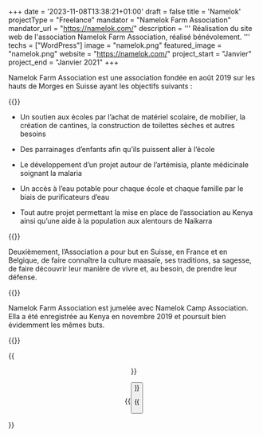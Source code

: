 +++
date = '2023-11-08T13:38:21+01:00'
draft = false
title = 'Namelok'
projectType = "Freelance"
mandator = "Namelok Farm Association"
mandator_url = "https://namelok.com/"
description = '''
Réalisation du site web de l'association Namelok Farm Association, réalisé bénévolement.
'''
techs = ["WordPress"]
image = "namelok.png"
featured_image = "namelok.png"
website = "https://namelok.com/"
project_start = "Janvier"
project_end = "Janvier 2021"
+++

Namelok Farm Association est une association fondée en août 2019 sur les hauts de Morges en Suisse ayant les objectifs suivants :

{{<lnbreak>}}

- Un soutien aux écoles par l’achat de matériel scolaire, de mobilier, la création de cantines, la construction de toilettes sèches et autres besoins

- Des parrainages d’enfants afin qu’ils puissent aller à l’école

- Le développement d’un projet autour de l’artémisia, plante médicinale soignant la malaria

- Un accès à l’eau potable pour chaque école et chaque famille par le biais de purificateurs d’eau

- Tout autre projet permettant la mise en place de l’association au Kenya ainsi qu’une aide à la population aux alentours de Naikarra

{{<lnbreak>}}

Deuxièmement, l’Association a pour but en Suisse, en France et en Belgique, de faire connaître la culture maasaïe, ses traditions, sa sagesse, de faire découvrir leur manière de vivre et, au besoin, de prendre leur défense.

{{<lnbreak>}}

Namelok Farm Association est jumelée avec Namelok Camp Association. Ella a été enregistrée au Kenya en novembre 2019 et poursuit bien évidemment les mêmes buts.

{{<lnbreak>}}

{{<center>}}

{{<button label="Plus de contenu sur Namelok Farm Association" to="https://www.facebook.com/profile.php?id=100067562353571" >}}

{{</center>}}
